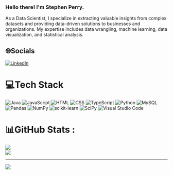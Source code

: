 ### Hello there!  I'm Stephen Perry.

As a Data Scientist, I specialize in extracting valuable insights from complex datasets and providing data-driven solutions to businesses and organizations. My expertise includes data wrangling, machine learning, data visualization, and statistical analysis.


## 🌐Socials
[![LinkedIn](https://img.shields.io/badge/LinkedIn-%230077B5.svg?logo=linkedin&logoColor=white)](https://linkedin.com/in/stephen-c-perry) 

# 💻Tech Stack
![Java](https://img.shields.io/badge/Java-%23ED8B00.svg?logo=openjdk&logoColor=white) ![JavaScript](https://img.shields.io/badge/JavaScript-F7DF1E?logo=javascript&logoColor=000) ![HTML](https://img.shields.io/badge/HTML-%23E34F26.svg?logo=html5&logoColor=white) ![CSS](https://img.shields.io/badge/CSS-1572B6?logo=css3&logoColor=fff) ![TypeScript](https://img.shields.io/badge/TypeScript-3178C6?logo=typescript&logoColor=fff) ![Python](https://img.shields.io/badge/python-3670A0?style=flat&logo=python&logoColor=ffdd54) ![MySQL](https://img.shields.io/badge/mysql-%2300f.svg?style=flat&logo=mysql&logoColor=white) ![Pandas](https://img.shields.io/badge/pandas-%23150458.svg?style=flat&logo=pandas&logoColor=white) ![NumPy](https://img.shields.io/badge/numpy-%23013243.svg?style=flat&logo=numpy&logoColor=white) ![scikit-learn](https://img.shields.io/badge/scikit--learn-%23F7931E.svg?style=flat&logo=scikit-learn&logoColor=white) ![SciPy](https://img.shields.io/badge/SciPy-%230C55A5.svg?style=flat&logo=scipy&logoColor=%white) ![Visual Studio Code](https://img.shields.io/badge/Visual%20Studio%20Code-0078d7.svg?logo=visual-studio-code&logoColor=white)
# 📊GitHub Stats :

![](https://github-readme-streak-stats.herokuapp.com/?user=stephen-c-perry&theme=gotham&hide_border=true)<br/>
![](https://github-readme-stats.vercel.app/api/top-langs/?username=stephen-c-perry&theme=gotham&hide_border=true&include_all_commits=false&count_private=true&layout=compact)

---
[![](https://visitcount.itsvg.in/api?id=stephen-c-perry&icon=0&color=0)](https://visitcount.itsvg.in)
